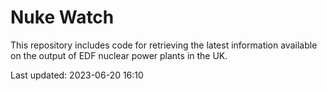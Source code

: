 # Nuke Watch

This repository includes code for retrieving the latest information available on the output of EDF nuclear power plants in the UK.

Last updated: 2023-06-20 16:10
